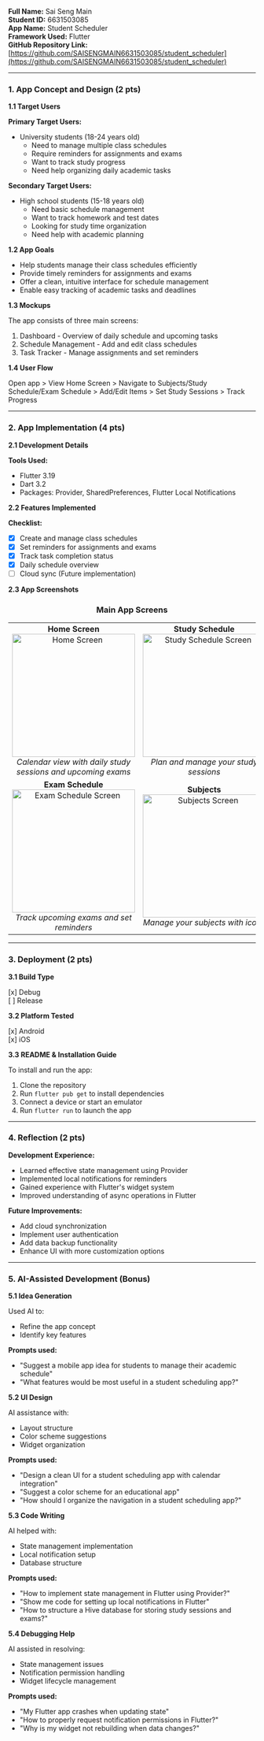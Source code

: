 **Full Name:** Sai Seng Main  
**Student ID:** 6631503085  
**App Name:** Student Scheduler  
**Framework Used:** Flutter  
**GitHub Repository Link:** [https://github.com/SAISENGMAIN6631503085/student_scheduler](https://github.com/SAISENGMAIN6631503085/student_scheduler)  

---

### 1. App Concept and Design (2 pts)

**1.1 Target Users**

**Primary Target Users:**
- University students (18-24 years old)
  - Need to manage multiple class schedules
  - Require reminders for assignments and exams
  - Want to track study progress
  - Need help organizing daily academic tasks

**Secondary Target Users:**
- High school students (15-18 years old)
  - Need basic schedule management
  - Want to track homework and test dates
  - Looking for study time organization
  - Need help with academic planning

**1.2 App Goals**

- Help students manage their class schedules efficiently  
- Provide timely reminders for assignments and exams  
- Offer a clean, intuitive interface for schedule management  
- Enable easy tracking of academic tasks and deadlines

**1.3 Mockups**

The app consists of three main screens:
1. Dashboard - Overview of daily schedule and upcoming tasks
2. Schedule Management - Add and edit class schedules
3. Task Tracker - Manage assignments and set reminders

**1.4 User Flow**

Open app > View Home Screen > Navigate to Subjects/Study Schedule/Exam Schedule > Add/Edit Items > Set Study Sessions > Track Progress

---

### 2. App Implementation (4 pts)

**2.1 Development Details**

**Tools Used:**

- Flutter 3.19  
- Dart 3.2  
- Packages: Provider, SharedPreferences, Flutter Local Notifications

**2.2 Features Implemented**

**Checklist:**

- [x] Create and manage class schedules  
- [x] Set reminders for assignments and exams  
- [x] Track task completion status  
- [x] Daily schedule overview
- [ ] Cloud sync (Future implementation)

**2.3 App Screenshots**

<div align="center">
  <h3>Main App Screens</h3>
  
  <table>
    <tr>
      <td align="center">
        <b>Home Screen</b><br>
        <img src="assets/screenshots/home.png" width="250" alt="Home Screen">
        <br>
        <i>Calendar view with daily study sessions and upcoming exams</i>
      </td>
      <td align="center">
        <b>Study Schedule</b><br>
        <img src="assets/screenshots/study.png" width="250" alt="Study Schedule Screen">
        <br>
        <i>Plan and manage your study sessions</i>
      </td>
    </tr>
    <tr>
      <td align="center">
        <b>Exam Schedule</b><br>
        <img src="assets/screenshots/exam.png" width="250" alt="Exam Schedule Screen">
        <br>
        <i>Track upcoming exams and set reminders</i>
      </td>
      <td align="center">
        <b>Subjects</b><br>
        <img src="assets/screenshots/addsubjects.png" width="250" alt="Subjects Screen">
        <br>
        <i>Manage your subjects with icons</i>
      </td>
    </tr>
  </table>
</div>

---

### 3. Deployment (2 pts)

**3.1 Build Type**

[x] Debug  
[ ] Release

**3.2 Platform Tested**

[x] Android  
[x] iOS

**3.3 README & Installation Guide**

To install and run the app:

1. Clone the repository
2. Run `flutter pub get` to install dependencies
3. Connect a device or start an emulator
4. Run `flutter run` to launch the app

---

### 4. Reflection (2 pts)

**Development Experience:**

- Learned effective state management using Provider
- Implemented local notifications for reminders
- Gained experience with Flutter's widget system
- Improved understanding of async operations in Flutter

**Future Improvements:**

- Add cloud synchronization
- Implement user authentication
- Add data backup functionality
- Enhance UI with more customization options

---

### 5. AI-Assisted Development (Bonus)

**5.1 Idea Generation**

Used AI to:
- Refine the app concept
- Identify key features

**Prompts used:**
- "Suggest a mobile app idea for students to manage their academic schedule"
- "What features would be most useful in a student scheduling app?"

**5.2 UI Design**

AI assistance with:
- Layout structure
- Color scheme suggestions
- Widget organization

**Prompts used:**
- "Design a clean UI for a student scheduling app with calendar integration"
- "Suggest a color scheme for an educational app"
- "How should I organize the navigation in a student scheduling app?"

**5.3 Code Writing**

AI helped with:
- State management implementation
- Local notification setup
- Database structure

**Prompts used:**
- "How to implement state management in Flutter using Provider?"
- "Show me code for setting up local notifications in Flutter"
- "How to structure a Hive database for storing study sessions and exams?"

**5.4 Debugging Help**

AI assisted in resolving:
- State management issues
- Notification permission handling
- Widget lifecycle management

**Prompts used:**
- "My Flutter app crashes when updating state"
- "How to properly request notification permissions in Flutter?"
- "Why is my widget not rebuilding when data changes?"

